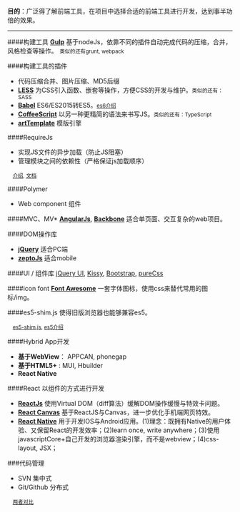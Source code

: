 **目的**：广泛得了解前端工具，在项目中选择合适的前端工具进行开发，达到事半功倍的效果。


----------

####构建工具
**[Gulp](http://www.open-open.com/lib/view/open1417068223049.html)** 基于nodeJs，依靠不同的插件自动完成代码的压缩，合并，风格检查等操作。<small>　类似的还有grunt, webpack</small>

####构建工具的插件
* 代码压缩合并、图片压缩、MD5后缀
* **[LESS](http://less.bootcss.com/)** 为CSS引入函数、嵌套等操作，方便CSS的开发与维护。<small>类似的还有：SASS</small> 
* **[Babel](http://www.cnblogs.com/whitewolf/p/4357916.html)** ES6/ES2015转ES5。<small>[es6介绍](http://www.cnblogs.com/Wayou/p/es6_new_features.html)</small> 
* **[CoffeeScript](http://coffee-script.org/)** 以另一种更精简的语法来书写JS。<small>类似的还有：TypeScript</small> 
* **[artTemplate](http://aui.github.io/artTemplate/)** 模版引擎

####RequireJs
* 实现JS文件的异步加载（防止JS阻塞）
* 管理模块之间的依赖性（严格保证js加载顺序）

<small>　[介绍](http://www.ruanyifeng.com/blog/2012/11/require_js.html), [文档](http://www.requirejs.cn/)</small>

####Polymer
* Web component 组件


####MVC、MV*
**[AngularJs](http://www.angularjs.cn/tag/AngularJS)**, **[Backbone](http://www.css88.com/doc/backbone/)** 适合单页面、交互复杂的web项目。

####DOM操作库
* **[jQuery](http://www.css88.com/jqapi-1.9/)** 适合PC端
* **[zeptoJs](http://www.css88.com/doc/zeptojs/)** 适合mobile

####UI / 组件库
[jQuery UI](http://jqueryui.com/), [Kissy](http://docs.kissyui.com/), [Bootstrap](http://www.bootcss.com/), [pureCss](http://pure-site.ap01.aws.af.cm/)


####icon font
**[Font Awesome](http://www.bootcss.com/p/font-awesome/)** 一套字体图标，使用css来替代常用的图标/img。

####es5-shim.js
使得旧版浏览器也能够兼容es5。

<small>　[es5-shim.js](http://www.bootcdn.cn/es5-shim/), [es5介绍](http://www.zhangxinxu.com/wordpress/2012/01/introducing-ecmascript-5-1/)</small>


####Hybrid App开发
* **基于WebView**： APPCAN, phonegap
* **基于HTML5+** : MUI, Hbuilder
* **React Native**

####React
以组件的方式进行开发

* **[ReactJs](http://facebook.github.io/react/)** 使用Virtual DOM（diff算法）缓解DOM操作缓慢与特效卡问题。
* **[React Canvas](https://github.com/Flipboard/react-canvas)** 基于ReactJS与Canvas，进一步优化手机端网页特效。
* **[React Native](http://www.zhihu.com/question/27852694)** 用于开发IOS与Android应用。(1)理念：既拥有Native的用户体验、又保留React的开发效率；(2)learn once, write anywhere；(3)使用javascriptCore+自己开发的浏览器渲染引擎，而不是webview；(4)css-layout, JSX；

###代码管理
* SVN 集中式
* Git/Github 分布式

<small>　[两者对比](http://www.oschina.net/news/12542/git-and-svn)</small>